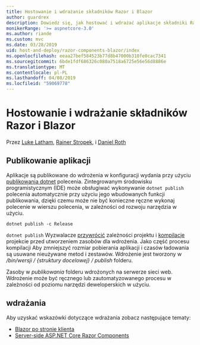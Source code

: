 ```yaml
---
title: Hostowanie i wdrażanie składników Razor i Blazor
author: guardrex
description: Dowiedz się, jak hostować i wdrażać aplikacje składniki Razor i Blazor.
monikerRange: '>= aspnetcore-3.0'
ms.author: riande
ms.custom: mvc
ms.date: 03/28/2019
uid: host-and-deploy/razor-components-blazor/index
ms.openlocfilehash: eeaa27bef584523b77d8b47000b310fe0cac7341
ms.sourcegitcommit: 6bde1fdf686326c080a7518a6725e56e56d8886e
ms.translationtype: MT
ms.contentlocale: pl-PL
ms.lasthandoff: 04/08/2019
ms.locfileid: "59069778"
---
```

# <a name="host-and-deploy-razor-components-and-blazor"></a>Hostowanie i wdrażanie składników Razor i Blazor

Przez [Luke Latham](https://github.com/guardrex), [Rainer Stropek](https://www.timecockpit.com), i [Daniel Roth](https://github.com/danroth27)

## <a name="publish-the-app"></a>Publikowanie aplikacji

Aplikacje są publikowane do wdrożenia w konfiguracji wydania przy użyciu [publikowania dotnet](/dotnet/core/tools/dotnet-publish) polecenia. Zintegrowanym środowisku programistycznym (IDE) może obsługiwać wykonywanie `dotnet publish` polecenia automatycznie przy użyciu jego wbudowanych funkcji publikowania, dzięki czemu może nie być konieczne ręczne wykonaj polecenie w wierszu polecenia, w zależności od rozwoju narzędzia w użyciu.

```console
dotnet publish -c Release
```

`dotnet publish` Wyzwalacze [przywrócić](/dotnet/core/tools/dotnet-restore) zależności projektu i [kompilacje](/dotnet/core/tools/dotnet-build) projekcie przed utworzeniem zasobów dla wdrożenia. Jako część procesu kompilacji Aby zmniejszyć rozmiar pobierania aplikacji i czasów ładowania są usuwane nieużywane metod i zestawów. Wdrożenie jest tworzony w */bin/wersji / {struktury docelowej} / publish* folderu.

Zasoby w *publikowania* folderu wdrożonych na serwerze sieci web. Wdrożenie może być ręcznego lub zautomatyzowanego procesu w zależności od poziomu narzędzi deweloperskich w użyciu.

## <a name="deployment"></a>wdrażania

Aby uzyskać wskazówki dotyczące wdrażania zobacz następujące tematy:

* [Blazor po stronie klienta](xref:host-and-deploy/razor-components-blazor/blazor)
* [Server-side ASP.NET Core Razor Components](xref:host-and-deploy/razor-components-blazor/razor-components)
